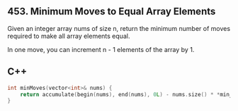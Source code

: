 ## 453. Minimum Moves to Equal Array Elements

Given an integer array nums of size n, return the minimum number of moves required to make all array elements equal.

In one move, you can increment n - 1 elements of the array by 1.

## C++

```cpp
int minMoves(vector<int>& nums) {
    return accumulate(begin(nums), end(nums), 0L) - nums.size() * *min_element(begin(nums), end(nums));
}
```
